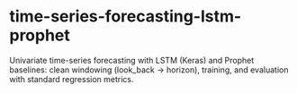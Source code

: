 # time-series-forecasting-lstm-prophet
Univariate time-series forecasting with LSTM (Keras) and Prophet baselines: clean windowing (look_back → horizon), training, and evaluation with standard regression metrics.
